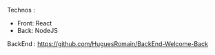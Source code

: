Technos : 
- Front: React
- Back: NodeJS


BackEnd : https://github.com/HuguesRomain/BackEnd-Welcome-Back
